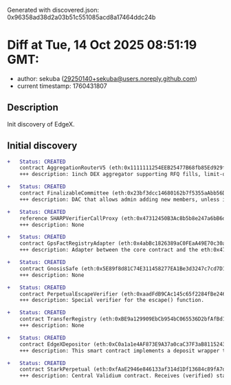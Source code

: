 Generated with discovered.json: 0x96358ad38d2a03b51c551085acd8a17464ddc24b

# Diff at Tue, 14 Oct 2025 08:51:19 GMT:

- author: sekuba (<29250140+sekuba@users.noreply.github.com>)
- current timestamp: 1760431807

## Description

Init discovery of EdgeX.

## Initial discovery

```diff
+   Status: CREATED
    contract AggregationRouterV5 (eth:0x1111111254EEB25477B68fb85Ed929f73A960582)
    +++ description: 1inch DEX aggregator supporting RFQ fills, limit-order fills and direct DEX swaps.
```

```diff
+   Status: CREATED
    contract FinalizableCommittee (eth:0x23bf3dcc14680162b7f5355aAbb56D31823c946e)
    +++ description: DAC that allows admin adding new members, unless isFinalized is set to true. List of admins is not discoverable, so it is not in the fields of this contract.
```

```diff
+   Status: CREATED
    reference SHARPVerifierCallProxy (eth:0x47312450B3Ac8b5b8e247a6bB6d523e7605bDb60)
    +++ description: None
```

```diff
+   Status: CREATED
    contract GpsFactRegistryAdapter (eth:0x4abBc1826389aC0FEaA49E70c30a041b665e8562)
    +++ description: Adapter between the core contract and the eth:0x47312450B3Ac8b5b8e247a6bB6d523e7605bDb60. Stores the Cairo programHash (`2530337539466159944237001094809327283009177793361359619481044346150483328860`).
```

```diff
+   Status: CREATED
    contract GnosisSafe (eth:0x5E89f8d81C74E311458277EA1Be3d3247c7cd7D1)
    +++ description: None
```

```diff
+   Status: CREATED
    contract PerpetualEscapeVerifier (eth:0xaadFdB9CAc145c65f2284fBe24600d07fb37F7BD)
    +++ description: Special verifier for the escape() function.
```

```diff
+   Status: CREATED
    contract TransferRegistry (eth:0xBE9a129909EbCb954bC065536D2bfAfBd170d27A)
    +++ description: None
```

```diff
+   Status: CREATED
    contract EdgeXDepositor (eth:0xC0a1a1e4AF873E9A37a0caC37F3aB81152432Cc5)
    +++ description: This smart contract implements a deposit wrapper that allows users deposit arbitrary tokens into EdgeX. Underlying logic swaps given tokens into USDT via a 1inch aggregation router and deposits USDT under user's starkKey into StarkPerpetual. This contract also defines withdrawals that are not connected with StarkPerpetual, so users must withdraw on StarkPerpetual contract.
```

```diff
+   Status: CREATED
    contract StarkPerpetual (eth:0xfAaE2946e846133af314d1Df13684c89fA7d83DD)
    +++ description: Central Validium contract. Receives (verified) state roots from the Operator, allows users to consume L2 -> L1 messages and send L1 -> L2 messages. Critical configuration values for the L2's logic are defined here by various governance roles.
```
